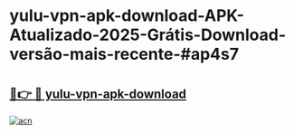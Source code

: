 # yulu-vpn-apk-download-APK-Atualizado-2025-Grátis-Download-versão-mais-recente-#ap4s7

# <h2><a href="https://ainizakaria.my?title=yulu-vpn-apk-download&ref=24M">🔗👉 🔴 yulu-vpn-apk-download</a></h2>

[![acn](https://github.com/user-attachments/assets/0f9c940e-d8b0-45ae-aac7-cd30a18b3e1c)](https://ainizakaria.my?title=yulu-vpn-apk-download&ref=24M)

